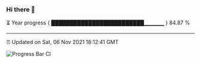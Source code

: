 ### Hi there 👋

⏳ Year progress { █████████████████████████▁▁▁▁▁ } 84.87 %

---

⏰ Updated on Sat, 06 Nov 2021 18:12:41 GMT

![Progress Bar CI](https://github.com/liununu/liununu/workflows/Progress%20Bar%20CI/badge.svg)
